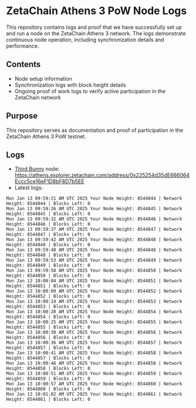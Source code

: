 # ZetaChain Athens 3 PoW Node Logs
This repository contains logs and proof that we have successfully set up and run a node on the ZetaChain Athens 3 network. The logs demonstrate continuous node operation, including synchronization details and performance.

## Contents
- Node setup information
- Synchronization logs with block height details
- Ongoing proof of work logs to verify active participation in the ZetaChain network

## Purpose
This repository serves as documentation and proof of participation in the ZetaChain Athens 3 PoW testnet.

## Logs

- [Third Bunny](https://thirdbunny.xyz/) node: https://athens.explorer.zetachain.com/address/0x225254d35dE666064Eccc5ce16eF1D8bF8D7b5EE
- Latest logs:
```
Mon Jan 13 09:59:21 AM UTC 2025 Your Node Height: 8544844 | Network Height: 8544844 | Blocks Left: 0
Mon Jan 13 09:59:26 AM UTC 2025 Your Node Height: 8544845 | Network Height: 8544845 | Blocks Left: 0
Mon Jan 13 09:59:32 AM UTC 2025 Your Node Height: 8544846 | Network Height: 8544846 | Blocks Left: 0
Mon Jan 13 09:59:37 AM UTC 2025 Your Node Height: 8544847 | Network Height: 8544847 | Blocks Left: 0
Mon Jan 13 09:59:42 AM UTC 2025 Your Node Height: 8544848 | Network Height: 8544848 | Blocks Left: 0
Mon Jan 13 09:59:48 AM UTC 2025 Your Node Height: 8544848 | Network Height: 8544848 | Blocks Left: 0
Mon Jan 13 09:59:53 AM UTC 2025 Your Node Height: 8544849 | Network Height: 8544849 | Blocks Left: 0
Mon Jan 13 09:59:58 AM UTC 2025 Your Node Height: 8544850 | Network Height: 8544850 | Blocks Left: 0
Mon Jan 13 10:00:04 AM UTC 2025 Your Node Height: 8544851 | Network Height: 8544851 | Blocks Left: 0
Mon Jan 13 10:00:09 AM UTC 2025 Your Node Height: 8544852 | Network Height: 8544852 | Blocks Left: 0
Mon Jan 13 10:00:14 AM UTC 2025 Your Node Height: 8544853 | Network Height: 8544853 | Blocks Left: 0
Mon Jan 13 10:00:20 AM UTC 2025 Your Node Height: 8544854 | Network Height: 8544854 | Blocks Left: 0
Mon Jan 13 10:00:25 AM UTC 2025 Your Node Height: 8544855 | Network Height: 8544855 | Blocks Left: 0
Mon Jan 13 10:00:30 AM UTC 2025 Your Node Height: 8544856 | Network Height: 8544856 | Blocks Left: 0
Mon Jan 13 10:00:36 AM UTC 2025 Your Node Height: 8544857 | Network Height: 8544857 | Blocks Left: 0
Mon Jan 13 10:00:41 AM UTC 2025 Your Node Height: 8544858 | Network Height: 8544857 | Blocks Left: 0
Mon Jan 13 10:00:46 AM UTC 2025 Your Node Height: 8544858 | Network Height: 8544858 | Blocks Left: 0
Mon Jan 13 10:00:51 AM UTC 2025 Your Node Height: 8544859 | Network Height: 8544859 | Blocks Left: 0
Mon Jan 13 10:00:57 AM UTC 2025 Your Node Height: 8544860 | Network Height: 8544860 | Blocks Left: 0
Mon Jan 13 10:01:02 AM UTC 2025 Your Node Height: 8544861 | Network Height: 8544861 | Blocks Left: 0
```

